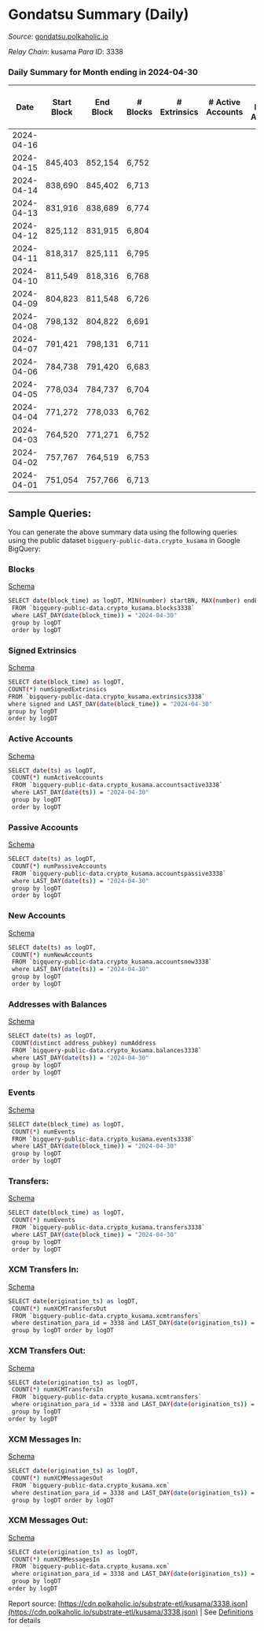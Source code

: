 # Gondatsu Summary (Daily)

_Source_: [gondatsu.polkaholic.io](https://gondatsu.polkaholic.io)

*Relay Chain*: kusama
*Para ID*: 3338



### Daily Summary for Month ending in 2024-04-30


| Date    | Start Block | End Block | # Blocks | # Extrinsics | # Active Accounts | # Passive Accounts | # New Accounts | # Addresses | # Events  | # Transfers ($USD) | # XCM Transfers In ($USD) | # XCM Transfers Out ($USD) | # XCM In | # XCM Out | Issues |
|---------|-------------|-----------|----------|--------------|-------------------|--------------------|----------------|-------------|-----------|--------------------|---------------------------|----------------------------|----------|-----------|--------|
| 2024-04-16 |  |  |  |  |  |  |  |  |  |   |   |   |  |  |  |
| 2024-04-15 | 845,403 | 852,154 | 6,752 |  |  |  |  |  | 13,508 |   |   |   |  |  |  |
| 2024-04-14 | 838,690 | 845,402 | 6,713 |  |  |  |  |  | 13,430 |   |   |   |  |  |  |
| 2024-04-13 | 831,916 | 838,689 | 6,774 |  |  |  |  | 1 | 13,551 |   |   |   |  |  |  |
| 2024-04-12 | 825,112 | 831,915 | 6,804 |  |  |  |  | 1 | 13,612 |   |   |   |  |  |  |
| 2024-04-11 | 818,317 | 825,111 | 6,795 |  |  |  |  | 1 | 13,594 |   |   |   |  |  |  |
| 2024-04-10 | 811,549 | 818,316 | 6,768 |  |  |  |  | 1 | 13,540 |   |   |   |  |  |  |
| 2024-04-09 | 804,823 | 811,548 | 6,726 |  |  |  |  | 1 | 13,455 |   |   |   |  |  |  |
| 2024-04-08 | 798,132 | 804,822 | 6,691 |  |  |  |  | 1 | 13,386 |   |   |   |  |  |  |
| 2024-04-07 | 791,421 | 798,131 | 6,711 |  |  |  |  | 1 | 13,426 |   |   |   |  |  |  |
| 2024-04-06 | 784,738 | 791,420 | 6,683 |  |  |  |  | 1 | 13,370 |   |   |   |  |  |  |
| 2024-04-05 | 778,034 | 784,737 | 6,704 |  |  |  |  | 1 | 13,411 |   |   |   |  |  |  |
| 2024-04-04 | 771,272 | 778,033 | 6,762 |  |  |  |  | 1 | 13,528 |   |   |   |  |  |  |
| 2024-04-03 | 764,520 | 771,271 | 6,752 |  |  |  |  | 1 | 13,508 |   |   |   |  |  |  |
| 2024-04-02 | 757,767 | 764,519 | 6,753 |  |  |  |  | 1 | 13,510 |   |   |   |  |  |  |
| 2024-04-01 | 751,054 | 757,766 | 6,713 |  |  |  |  | 1 | 13,429 |   |   |   |  |  |  |

## Sample Queries:
You can generate the above summary data using the following queries using the public dataset `bigquery-public-data.crypto_kusama` in Google BigQuery:


### Blocks 

[Schema](https://github.com/colorfulnotion/substrate-etl/blob/main/schema/blocks.json)

```bash
SELECT date(block_time) as logDT, MIN(number) startBN, MAX(number) endBN, COUNT(*) numBlocks 
 FROM `bigquery-public-data.crypto_kusama.blocks3338`  
 where LAST_DAY(date(block_time)) = "2024-04-30" 
 group by logDT 
 order by logDT
```

### Signed Extrinsics 

[Schema](https://github.com/colorfulnotion/substrate-etl/blob/main/schema/extrinsics.json)

```bash
SELECT date(block_time) as logDT, 
COUNT(*) numSignedExtrinsics 
FROM `bigquery-public-data.crypto_kusama.extrinsics3338`  
where signed and LAST_DAY(date(block_time)) = "2024-04-30" 
group by logDT 
order by logDT
```

### Active Accounts 

[Schema](https://github.com/colorfulnotion/substrate-etl/blob/main/schema/accountsactive.json)

```bash
SELECT date(ts) as logDT, 
 COUNT(*) numActiveAccounts 
 FROM `bigquery-public-data.crypto_kusama.accountsactive3338` 
 where LAST_DAY(date(ts)) = "2024-04-30" 
 group by logDT 
 order by logDT
```

### Passive Accounts 

[Schema](https://github.com/colorfulnotion/substrate-etl/blob/main/schema/accountspassive.json)

```bash
SELECT date(ts) as logDT, 
 COUNT(*) numPassiveAccounts 
 FROM `bigquery-public-data.crypto_kusama.accountspassive3338` 
 where LAST_DAY(date(ts)) = "2024-04-30" 
 group by logDT 
 order by logDT
```

### New Accounts 

[Schema](https://github.com/colorfulnotion/substrate-etl/blob/main/schema/accountsnew.json)

```bash
SELECT date(ts) as logDT, 
 COUNT(*) numNewAccounts 
 FROM `bigquery-public-data.crypto_kusama.accountsnew3338` 
 where LAST_DAY(date(ts)) = "2024-04-30" 
 group by logDT
 order by logDT
```

### Addresses with Balances 

[Schema](https://github.com/colorfulnotion/substrate-etl/blob/main/schema/balances.json)

```bash
SELECT date(ts) as logDT,
 COUNT(distinct address_pubkey) numAddress 
 FROM `bigquery-public-data.crypto_kusama.balances3338` 
 where LAST_DAY(date(ts)) = "2024-04-30" 
 group by logDT 
 order by logDT
```

### Events 

[Schema](https://github.com/colorfulnotion/substrate-etl/blob/main/schema/events.json)

```bash
SELECT date(block_time) as logDT, 
 COUNT(*) numEvents 
 FROM `bigquery-public-data.crypto_kusama.events3338` 
 where LAST_DAY(date(block_time)) = "2024-04-30" 
 group by logDT 
 order by logDT
```

### Transfers:

[Schema](https://github.com/colorfulnotion/substrate-etl/blob/main/schema/transfers.json)

```bash
SELECT date(block_time) as logDT, 
 COUNT(*) numEvents 
 FROM `bigquery-public-data.crypto_kusama.transfers3338` 
 where LAST_DAY(date(block_time)) = "2024-04-30" 
 group by logDT 
 order by logDT
```

### XCM Transfers In: 

[Schema](https://github.com/colorfulnotion/substrate-etl/blob/main/schema/xcmtransfers.json)

```bash
SELECT date(origination_ts) as logDT, 
 COUNT(*) numXCMTransfersOut 
 FROM `bigquery-public-data.crypto_kusama.xcmtransfers` 
 where destination_para_id = 3338 and LAST_DAY(date(origination_ts)) = "2024-04-30" 
 group by logDT order by logDT
```

### XCM Transfers Out: 

[Schema](https://github.com/colorfulnotion/substrate-etl/blob/main/schema/xcmtransfers.json)

```bash
SELECT date(origination_ts) as logDT, 
 COUNT(*) numXCMTransfersIn 
 FROM `bigquery-public-data.crypto_kusama.xcmtransfers` 
 where origination_para_id = 3338 and LAST_DAY(date(origination_ts)) = "2024-04-30" 
 group by logDT 
order by logDT
```

### XCM Messages In: 

[Schema](https://github.com/colorfulnotion/substrate-etl/blob/main/schema/xcm.json)

```bash
SELECT date(origination_ts) as logDT, 
 COUNT(*) numXCMMessagesOut 
 FROM `bigquery-public-data.crypto_kusama.xcm` 
 where destination_para_id = 3338 and LAST_DAY(date(origination_ts)) = "2024-04-30" 
 group by logDT order by logDT
```

### XCM Messages Out: 

[Schema](https://github.com/colorfulnotion/substrate-etl/blob/main/schema/xcm.json)

```bash
SELECT date(origination_ts) as logDT, 
 COUNT(*) numXCMMessagesIn 
 FROM `bigquery-public-data.crypto_kusama.xcm` 
 where origination_para_id = 3338 and LAST_DAY(date(origination_ts)) = "2024-04-30" 
 group by logDT 
order by logDT
```


Report source: [https://cdn.polkaholic.io/substrate-etl/kusama/3338.json](https://cdn.polkaholic.io/substrate-etl/kusama/3338.json) | See [Definitions](/DEFINITIONS.md) for details
